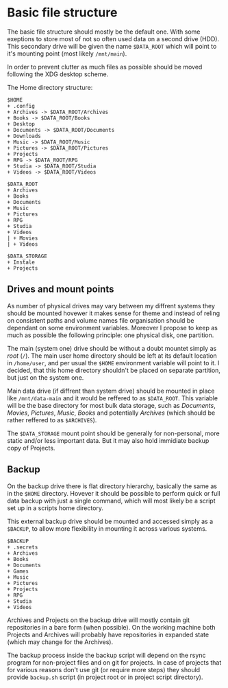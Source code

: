 # Basic file structure

The basic file structure should mostly be the default one. With some exeptions to store most of not so often used data on a second drive (HDD). This secondary drive will be given the name `$DATA_ROOT` which will point to it's mounting point (most likely `/mnt/main`).

In order to prevent clutter as much files as possible should be moved following the XDG desktop scheme.

The Home directory structure:

```
$HOME
+ .config
+ Archives -> $DATA_ROOT/Archives
+ Books -> $DATA_ROOT/Books
+ Desktop
+ Documents -> $DATA_ROOT/Documents
+ Downloads
+ Music -> $DATA_ROOT/Music
+ Pictures -> $DATA_ROOT/Pictures
+ Projects
+ RPG -> $DATA_ROOT/RPG
+ Studia -> $DATA_ROOT/Studia
+ Videos -> $DATA_ROOT/Videos
```

```
$DATA_ROOT
+ Archives
+ Books
+ Documents
+ Music
+ Pictures
+ RPG
+ Studia 
+ Videos 
| + Movies
| + Videos
```

```
$DATA_STORAGE
+ Instale
+ Projects
```

## Drives and mount points

As number of physical drives may vary between my diffrent systems they should be mounted hovewer it makes sense for theme and instead of reling on consistent paths and volume names file organisation should be dependant on some environment variables. Moreover I propose to keep as much as possible the following principle: one physical disk, one partition.

The main (system one) drive should be without a doubt mountet simply as *root* (`/`). The main user home directory should be left at its default location in `/home/user`, and per usual the `$HOME` environment variable will point to it. I decided, that this home directory shouldn't be placed on separate partition, but just on the system one.

Main data drive (if diffrent than system drive) should be mounted in place like `/mnt/data-main` and it would be reffered to as `$DATA_ROOT`. This variable will be the base directory for most bulk data storage, such as *Documents*, *Movies*, *Pictures*, *Music*, *Books* and potentially *Archives* (which should be rather reffered to as `$ARCHIVES`).

The `$DATA_STORAGE` mount point should be generally for non-personal, more static and/or less important data. But it may also hold immidiate backup copy of Projects.

## Backup

On the backup drive there is flat directory hierarchy, basically the same as in the `$HOME` directory. Hovever it should be possible to perform quick or full data backup with just a single command, which will most likely be a script set up in a scripts home directory.

This external backup drive should be mounted and accessed simply as a `$BACKUP`, to allow more flexibility in mounting it across various systems.

```
$BACKUP
+ .secrets
+ Archives
+ Books
+ Documents
+ Games
+ Music
+ Pictures
+ Projects
+ RPG
+ Studia
+ Videos
```

Archives and Projects on the backup drive will mostly contain git repositories in a bare form (when possible). On the working machine both Projects and Archives will probably have repositories in expanded state (which may change for the Archives).

The backup process inside the backup script will depend on the rsync program for non-project files and on git for projects. In case of projects that for various reasons don't use git (or require more steps) they should provide `backup.sh` script (in project root or in project script directory).